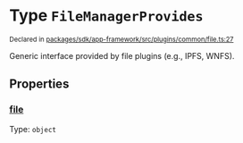 # Type `FileManagerProvides`
<sub>Declared in [packages/sdk/app-framework/src/plugins/common/file.ts:27](https://github.com/dxos/dxos/blob/ce1e5d079/packages/sdk/app-framework/src/plugins/common/file.ts#L27)</sub>


Generic interface provided by file plugins (e.g., IPFS, WNFS).

## Properties
### [file](https://github.com/dxos/dxos/blob/ce1e5d079/packages/sdk/app-framework/src/plugins/common/file.ts#L28)
Type: <code>object</code>





